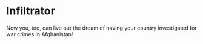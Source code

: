 # Infiltrator
Now you, too, can live out the dream of having your country investigated for war crimes in Afghanistan!

